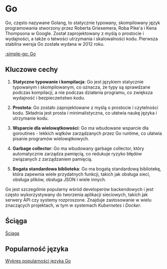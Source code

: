 # Go

Go, często nazywane Golang, to statycznie typowany, skompilowany język programowania stworzony przez Roberta Griesemera, Roba Pike'a i Kena Thompsona w Google. Został zaprojektowany z myślą o prostocie i wydajności, a także o łatwości utrzymania i skalowalności kodu. Pierwsza stabilna wersja Go została wydana w 2012 roku.

[:simple-go: Go](https://go.dev/)

## Kluczowe cechy

1. **Statyczne typowanie i kompilacja**: Go jest językiem statycznie typowanym i skompilowanym, co oznacza, że typy są sprawdzane podczas kompilacji, a nie podczas działania programu, co zwiększa wydajność i bezpieczeństwo kodu.

2. **Prostota**: Go zostało zaprojektowane z myślą o prostocie i czytelności kodu. Składnia jest prosta i minimalistyczna, co ułatwia naukę języka i utrzymanie kodu.

3. **Wsparcie dla wielowątkowości**: Go ma wbudowane wsparcie dla goroutines - lekkich wątków zarządzanych przez Go runtime, co ułatwia pisanie programów wielowątkowych.

4. **Garbage collector**: Go ma wbudowany garbage collector, który automatycznie zarządza pamięcią, co redukuje ryzyko błędów związanych z zarządzaniem pamięcią.

5. **Bogata standardowa biblioteka**: Go ma bogatą standardową bibliotekę, która zapewnia wiele przydatnych funkcji, takich jak obsługa sieci, obsługa plików, obsługa JSON i wiele innych.

Go jest szczególnie popularny wśród developerów backendowych i jest często wykorzystywany do tworzenia aplikacji sieciowych, takich jak serwery API czy systemy rozproszone. Znajduje zastosowanie w wielu znaczących projektach, w tym w systemach *Kubernetes* i *Docker*.

## Ściąga

[Ściąga](https://quickref.me/go)

## Popularność języka

[Wykres popularności języka Go](https://www.tiobe.com/tiobe-index/go/)
